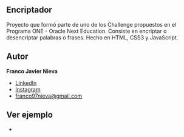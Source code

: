 ## Encriptador
Proyecto que formó parte de uno de los Challenge propuestos en el Programa ONE - Oracle Next Education. Consiste en encriptar o desencriptar palabras o frases. Hecho en HTML, CSS3 y JavaScript.

## Autor
**Franco Javier Nieva**
* [LinkedIn](https://www.linkedin.com/in/francojnieva/)
* [Instagram](https://www.instagram.com/franconieva.97)
* franco97nieva@gmail.com

## Ver ejemplo 
* []()
